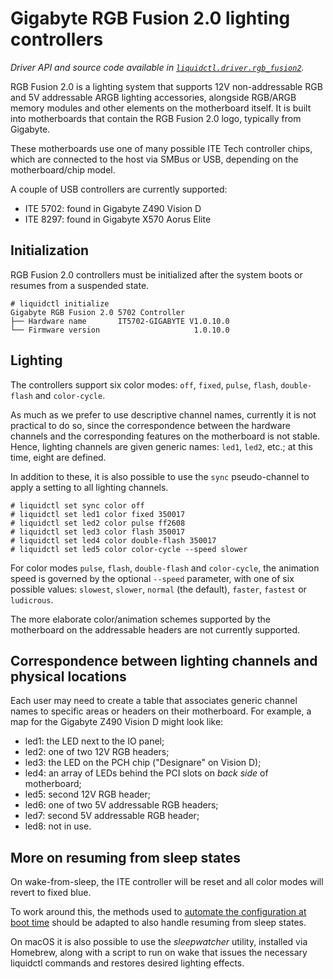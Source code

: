# Gigabyte RGB Fusion 2.0 lighting controllers
_Driver API and source code available in [`liquidctl.driver.rgb_fusion2`](../liquidctl/driver/rgb_fusion2.py)._

RGB Fusion 2.0 is a lighting system that supports 12V non-addressable RGB and
5V addressable ARGB lighting accessories, alongside RGB/ARGB memory modules
and other elements on the motherboard itself.  It is built into motherboards
that contain the RGB Fusion 2.0 logo, typically from Gigabyte.

These motherboards use one of many possible ITE Tech controller chips, which
are connected to the host via SMBus or USB, depending on the motherboard/chip
model.

A couple of USB controllers are currently supported:

- ITE 5702: found in Gigabyte Z490 Vision D
- ITE 8297: found in Gigabyte X570 Aorus Elite

## Initialization

RGB Fusion 2.0 controllers must be initialized after the system boots or
resumes from a suspended state.

```
# liquidctl initialize
Gigabyte RGB Fusion 2.0 5702 Controller
├── Hardware name       IT5702-GIGABYTE V1.0.10.0
└── Firmware version                     1.0.10.0
```

## Lighting

The controllers support six color modes: `off`, `fixed`, `pulse`, `flash`,
`double-flash` and `color-cycle`.

As much as we prefer to use descriptive channel names, currently it is not
practical to do so, since the correspondence between the hardware channels and
the corresponding features on the motherboard is not stable.  Hence, lighting
channels are given generic names: `led1`, `led2`, etc.; at this time, eight are
defined.

In addition to these, it is also possible to use the `sync` pseudo-channel to
apply a setting to all lighting channels.

```
# liquidctl set sync color off
# liquidctl set led1 color fixed 350017
# liquidctl set led2 color pulse ff2608
# liquidctl set led3 color flash 350017
# liquidctl set led4 color double-flash 350017
# liquidctl set led5 color color-cycle --speed slower
```

For color modes `pulse`, `flash`, `double-flash` and `color-cycle`, the
animation speed is governed by the optional `--speed` parameter, with one of
six possible values: `slowest`, `slower`, `normal` (the default), `faster`,
`fastest` or `ludicrous`.

The more elaborate color/animation schemes supported by the motherboard on the
addressable headers are not currently supported.

## Correspondence between lighting channels and physical locations

Each user may need to create a table that associates generic channel names to
specific areas or headers on their motherboard. For example, a map for the
Gigabyte Z490 Vision D might look like:

- led1: the LED next to the IO panel;
- led2: one of two 12V RGB headers;
- led3: the LED on the PCH chip ("Designare" on Vision D);
- led4: an array of LEDs behind the PCI slots on *back side* of motherboard;
- led5: second 12V RGB header;
- led6: one of two 5V addressable RGB headers;
- led7: second 5V addressable RGB header;
- led8: not in use.

## More on resuming from sleep states

On wake-from-sleep, the ITE controller will be reset and all color modes will
revert to fixed blue.

To work around this, the methods used to [automate the configuration at boot
time] should be adapted to also handle resuming from sleep states.

On macOS it is also possible to use the _sleepwatcher_ utility, installed via
Homebrew, along with a script to run on wake that issues the necessary
liquidctl commands and restores desired lighting effects.

[automate the configuration at boot time]: ../README.md#automation-and-running-at-boot

